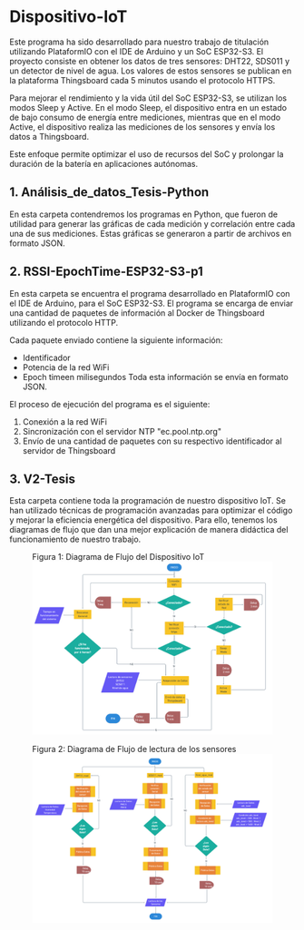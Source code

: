 # Dispositivo-IoT
Este programa ha sido desarrollado para nuestro trabajo de titulación utilizando PlataformIO con el IDE de Arduino y un SoC ESP32-S3. El proyecto consiste en obtener los datos de tres sensores: DHT22, SDS011 y un detector de nivel de agua. Los valores de estos sensores se publican en la plataforma Thingsboard cada 5 minutos usando el protocolo HTTPS.


Para mejorar el rendimiento y la vida útil del SoC ESP32-S3, se utilizan los modos Sleep y Active. En el modo Sleep, el dispositivo entra en un estado de bajo consumo de energía entre mediciones, mientras que en el modo Active, el dispositivo realiza las mediciones de los sensores y envía los datos a Thingsboard.


Este enfoque permite optimizar el uso de recursos del SoC y prolongar la duración de la batería en aplicaciones autónomas.

## 1. Análisis_de_datos_Tesis-Python
  En esta carpeta contendremos los programas en Python, que fueron de utilidad para generar las gráficas de cada medición y correlación entre cada una de sus mediciones. Estas gráficas se generaron a partir de archivos en formato JSON.
## 2. RSSI-EpochTime-ESP32-S3-p1
  En esta carpeta se encuentra el programa desarrollado en PlataformIO con el IDE de Arduino, para el SoC ESP32-S3. El programa se encarga de enviar una cantidad de paquetes de información al Docker de Thingsboard utilizando el protocolo HTTP.  

  
  Cada paquete enviado contiene la siguiente información:
* Identificador
* Potencia de la red WiFi
* Epoch timeen milisegundos
Toda esta información se envía en formato JSON.


El proceso de ejecución del programa es el siguiente:
1. Conexión a la red WiFi
2. Sincronización con el servidor NTP "ec.pool.ntp.org"
3. Envío de una cantidad de paquetes con su respectivo identificador al servidor de Thingsboard

## 3. V2-Tesis
Esta carpeta contiene toda la programación de nuestro dispositivo IoT. Se han utilizado técnicas de programación avanzadas para optimizar el código y mejorar la eficiencia energética del dispositivo. Para ello, tenemos los diagramas de flujo que dan una mejor explicación de manera didáctica del funcionamiento de nuestro trabajo.
<figure>
  <figcaption>Figura 1: Diagrama de Flujo del Dispositivo IoT</figcaption>
  <img src="Diagrama de Flujo-Dispositivo IoT.png" alt="Diagrama de Flujo del Dispositivo IoT">
  </figure>


<figure>
  <figcaption>Figura 2: Diagrama de Flujo de lectura de los sensores</figcaption>
  <img src="Diagrama de flujo-Lectura sensores.png" alt="Diagrama de Flujo de lectura de los sensores">
</figure>
